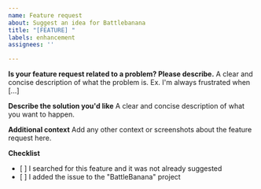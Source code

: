 ```yaml
---
name: Feature request
about: Suggest an idea for Battlebanana
title: "[FEATURE] "
labels: enhancement
assignees: ''

---
```


**Is your feature request related to a problem? Please describe.**
A clear and concise description of what the problem is. Ex. I'm always frustrated when [...]

**Describe the solution you'd like**
A clear and concise description of what you want to happen.

**Additional context**
Add any other context or screenshots about the feature request here.

**Checklist**
- [ ] I searched for this feature and it was not already suggested
- [ ] I added the issue to the "BattleBanana" project
